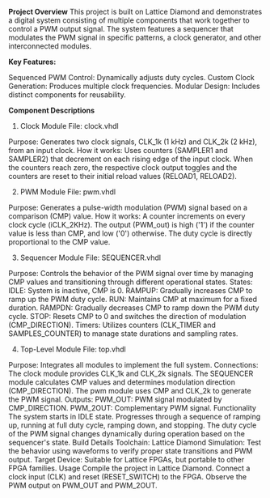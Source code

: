 **Project Overview**
This project is built on Lattice Diamond and demonstrates a digital system consisting of multiple components that work together to control a PWM output signal. The system features a sequencer that modulates the PWM signal in specific patterns, a clock generator, and other interconnected modules.

**Key Features:**

Sequenced PWM Control: Dynamically adjusts duty cycles.
Custom Clock Generation: Produces multiple clock frequencies.
Modular Design: Includes distinct components for reusability.

**Component Descriptions**

1. Clock Module
File: clock.vhdl

Purpose: Generates two clock signals, CLK_1k (1 kHz) and CLK_2k (2 kHz), from an input clock.
How it works:
Uses counters (SAMPLER1 and SAMPLER2) that decrement on each rising edge of the input clock.
When the counters reach zero, the respective clock output toggles and the counters are reset to their initial reload values (RELOAD1, RELOAD2).

2. PWM Module
File: pwm.vhdl

Purpose: Generates a pulse-width modulation (PWM) signal based on a comparison (CMP) value.
How it works:
A counter increments on every clock cycle (iCLK_2KHz).
The output (PWM_out) is high ('1') if the counter value is less than CMP, and low ('0') otherwise.
The duty cycle is directly proportional to the CMP value.

3. Sequencer Module
File: SEQUENCER.vhdl

Purpose: Controls the behavior of the PWM signal over time by managing CMP values and transitioning through different operational states.
States:
IDLE: System is inactive, CMP is 0.
RAMPUP: Gradually increases CMP to ramp up the PWM duty cycle.
RUN: Maintains CMP at maximum for a fixed duration.
RAMPDN: Gradually decreases CMP to ramp down the PWM duty cycle.
STOP: Resets CMP to 0 and switches the direction of modulation (CMP_DIRECTION).
Timers: Utilizes counters (CLK_TIMER and SAMPLES_COUNTER) to manage state durations and sampling rates.

4. Top-Level Module
File: top.vhdl

Purpose: Integrates all modules to implement the full system.
Connections:
The clock module provides CLK_1k and CLK_2k signals.
The SEQUENCER module calculates CMP values and determines modulation direction (CMP_DIRECTION).
The pwm module uses CMP and CLK_2k to generate the PWM signal.
Outputs:
PWM_OUT: PWM signal modulated by CMP_DIRECTION.
PWM_2OUT: Complementary PWM signal.
Functionality
The system starts in IDLE state.
Progresses through a sequence of ramping up, running at full duty cycle, ramping down, and stopping.
The duty cycle of the PWM signal changes dynamically during operation based on the sequencer's state.
Build Details
Toolchain: Lattice Diamond
Simulation: Test the behavior using waveforms to verify proper state transitions and PWM output.
Target Device: Suitable for Lattice FPGAs, but portable to other FPGA families.
Usage
Compile the project in Lattice Diamond.
Connect a clock input (CLK) and reset (RESET_SWITCH) to the FPGA.
Observe the PWM output on PWM_OUT and PWM_2OUT.
